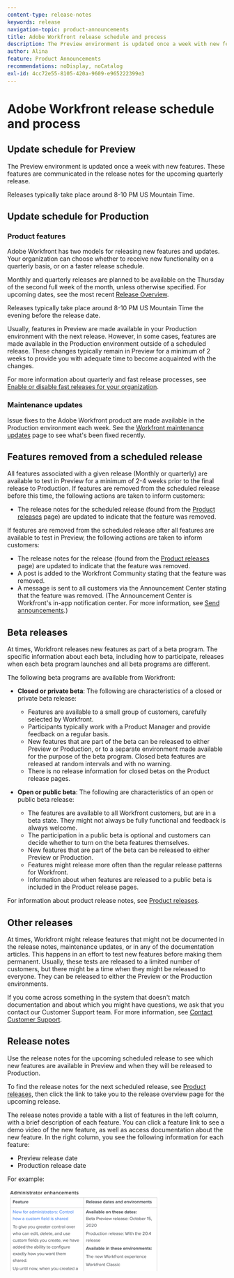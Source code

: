 ```yaml
---
content-type: release-notes
keywords: release
navigation-topic: product-announcements
title: Adobe Workfront release schedule and process
description: The Preview environment is updated once a week with new features. These features are communicated in the release notes for the upcoming quarterly release.
author: Alina
feature: Product Announcements
recommendations: noDisplay, noCatalog
exl-id: 4cc72e55-8105-420a-9609-e965222399e3
---
```

# Adobe Workfront release schedule and process

## Update schedule for Preview

The Preview environment is updated once a week with new features. These features are communicated in the release notes for the upcoming quarterly release.

Releases typically take place around 8-10 PM US Mountain Time.

## Update schedule for Production

### Product features


Adobe Workfront has two models for releasing new features and updates. Your organization can choose whether to receive new functionality on a quarterly basis, or on a faster release schedule. 

Monthly and quarterly releases are planned to be available on the Thursday of the second full week of the month, unless otherwise specified. For upcoming dates, see the most recent [Release Overview](/help/quicksilver/product-announcements/product-releases/product-releases.md). 

Releases typically take place around 8-10 PM US Mountain Time the evening before the release date.

Usually, features in Preview are made available in your Production environment with the next release. However, in some cases, features are made available in the Production environment outside of a scheduled release. These changes typically remain in Preview for a minimum of 2 weeks to provide you with adequate time to become acquainted with the changes. 

For more information about quarterly and fast release processes, see [Enable or disable fast releases for your organization](/help/quicksilver/administration-and-setup/set-up-workfront/configure-system-defaults/enable-fast-release-process.md).

### Maintenance updates

Issue fixes to the Adobe Workfront product are made available in the Production environment each week. See the [Workfront maintenance updates](https://experienceleague.adobe.com/docs/workfront-known-issues/releases/current-updates.html) page to see what's been fixed recently.

## Features removed from a scheduled release

All features associated with a given release (Monthly or quarterly) are available to test in Preview for a minimum of 2-4 weeks prior to the final release to Production. If features are removed from the scheduled release before this time, the following actions are taken to inform customers:

* The release notes for the scheduled release (found from the [Product releases](../../product-announcements/product-releases/product-releases.md) page) are updated to indicate that the feature was removed.

If features are removed from the scheduled release after all features are available to test in Preview, the following actions are taken to inform customers:

* The release notes for the release (found from the [Product releases](../../product-announcements/product-releases/product-releases.md) page) are updated to indicate that the feature was removed. 
* A post is added to the Workfront Community stating that the feature was removed.
* A message is sent to all customers via the Announcement Center stating that the feature was removed. (The Announcement Center is Workfront's in-app notification center. For more information, see [Send announcements](../../administration-and-setup/get-started-wf-administration/view-send-announcements.md).)

## Beta releases

At times, Workfront releases new features as part of a beta program. 
The specific information about each beta, including how to participate, releases when each beta program launches and all beta programs are different. 

The following beta programs are available from Workfront:

* **Closed or private beta**: The following are characteristics of a closed or private beta release:

    * Features are available to a small group of customers, carefully selected by Workfront.
    * Participants typically work with a Product Manager and provide feedback on a regular basis. 
    * New features that are part of the beta can be released to either Preview or Production, or to a separate environment made available for the purpose of the beta program. Closed beta features are released at random intervals and with no warning. 
    * There is no release information for closed betas on the Product release pages. 

* **Open or public beta**: The following are characteristics of an open or public beta release:

    * The features are available to all Workfront customers, but are in a beta state. They might not always be fully functional and feedback is always welcome.
    * The participation in a public beta is optional and customers can decide whether to turn on the beta features themselves. 
    * New features that are part of the beta can be released to either Preview or Production. 
    * Features might release more often than the regular release patterns for Workfront. 
    * Information about when features are released to a public beta is included in the Product release pages. 

For information about product release notes, see [Product releases](../../product-announcements/product-releases/product-releases.md). 

## Other releases

At times, Workfront might release features that might not be documented in the release notes, maintenance updates, or in any of the documentation articles. This happens in an effort to test new features before making them permanent. Usually, these tests are released to a limited number of customers, but there might be a time when they might be released to everyone. They can be released to either the Preview or the Production environments. 

If you come across something in the system that doesn't match documentation and about which you might have questions, we ask that you contact our Customer Support team. For more information, see [Contact Customer Support](../../workfront-basics/tips-tricks-and-troubleshooting/contact-customer-support.md). 

## Release notes

Use the release notes for the upcoming scheduled release to see which new features are available in Preview and when they will be released to Production.

To find the release notes for the next scheduled release, see [Product releases](../../product-announcements/product-releases/product-releases.md), then click the link to take you to the release overview page for the upcoming release.

The release notes provide a table with a list of features in the left column, with a brief description of each feature. You can click a feature link to see a demo video of the new feature, as well as access documentation about the new feature. In the right column, you see the following information for each feature:

* Preview release date
* Production release date

For example:

![Example release note](assets/release-notes-350x189.png)
